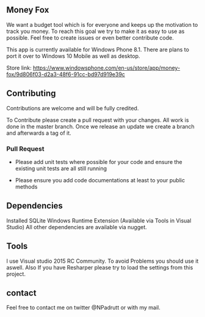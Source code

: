 

## Money Fox

We want a budget tool which is for everyone and keeps up the motivation to track you money. To reach this goal we try to make it as easy to use as possible.
Feel free to create issues or even better contribute code.

This app is currently available for Windows Phone 8.1. There are plans to port it over to Windows 10 Mobile as well as desktop.

Store link: 
https://www.windowsphone.com/en-us/store/app/money-fox/9d806f03-d2a3-48f6-91cc-bd97d919e39c

## Contributing

Contributions are welcome and will be fully credited.

To Contribute please create a pull request with your changes. All work is done in the master branch. Once we release an update we create a branch and afterwards a tag of it.

### Pull Request

- Please add unit tests where possible for your code and ensure the existing unit tests are all still running

- Please ensure you add code documentations at least to your public methods

## Dependencies

Installed SQLite Windows Runtime Extension (Available via Tools in Visual Studio)
All other dependencies are available via nugget.

## Tools

I use Visual studio 2015 RC Community. To avoid Problems you should use it aswell. Also If you have Resharper please try to load the settings from this project.

## contact
Feel free to contact me on twitter @NPadrutt or with my mail.
